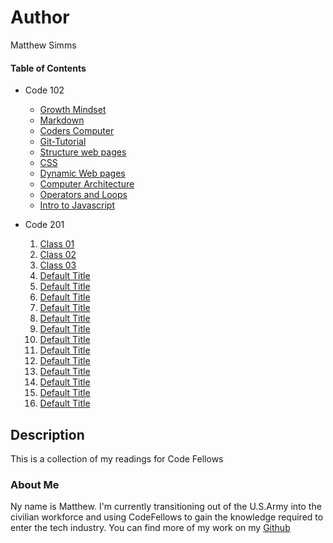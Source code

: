 # Author
Matthew Simms

#### Table of Contents
- Code 102
    * [Growth Mindset](/102-reading-notes/Growth-Mindset.md)
    * [Markdown](/102-reading-notes/markdown.md)
    * [Coders Computer](/102-reading-notes/coders-computer.md)
    * [Git-Tutorial](/102-reading-notes/Git_Tutorial.md)
    * [Structure web pages](/102-reading-notes/Structure_webpages.md)
    * [CSS](/102-reading-notes/CSS.md)
    * [Dynamic Web pages](/102-reading-notes/DynamicJavascript.md)
    * [Computer Architecture](/102-reading-notes/ComputerArch.md)
    * [Operators and Loops](/102-reading-notes/OperatorsLoops.md)
    * [Intro to Javascript](/102-reading-notes/Introjavascript.md)

- Code 201
    1. [Class 01](/201-reading-notes/class-01.md)
    1. [Class 02](/201-reading-notes/class-02.md)
    1. [Class 03](/201-reading-notes/class-03.md)
    1. [Default Title](Changethiswhenthetimecomes)
    1. [Default Title](Changethiswhenthetimecomes)
    1. [Default Title](Changethiswhenthetimecomes)
    1. [Default Title](Changethiswhenthetimecomes)
    1. [Default Title](Changethiswhenthetimecomes)
    1. [Default Title](Changethiswhenthetimecomes)
    1. [Default Title](Changethiswhenthetimecomes)
    1. [Default Title](Changethiswhenthetimecomes)
    1. [Default Title](Changethiswhenthetimecomes)
    1. [Default Title](Changethiswhenthetimecomes)
    1. [Default Title](Changethiswhenthetimecomes)
    1. [Default Title](Changethiswhenthetimecomes)
    1. [Default Title](Changethiswhenthetimecomes)
## Description
This is a collection of my readings for Code Fellows

### About Me
Ny name is Matthew. I'm currently transitioning out of the U.S.Army into the civilian workforce and using CodeFellows to gain the knowledge required to enter the tech industry. You can find more of my work on my [Github](https://github.com/mparkersimms)




  

